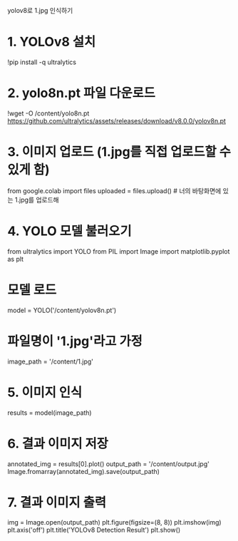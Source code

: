 yolov8로 1.jpg 인식하기
# 1. YOLOv8 설치
!pip install -q ultralytics

# 2. yolo8n.pt 파일 다운로드
!wget -O /content/yolo8n.pt https://github.com/ultralytics/assets/releases/download/v8.0.0/yolov8n.pt

# 3. 이미지 업로드 (1.jpg를 직접 업로드할 수 있게 함)
from google.colab import files
uploaded = files.upload()  # 너의 바탕화면에 있는 1.jpg를 업로드해

# 4. YOLO 모델 불러오기
from ultralytics import YOLO
from PIL import Image
import matplotlib.pyplot as plt

# 모델 로드
model = YOLO('/content/yolov8n.pt')

# 파일명이 '1.jpg'라고 가정
image_path = '/content/1.jpg'

# 5. 이미지 인식
results = model(image_path)

# 6. 결과 이미지 저장
annotated_img = results[0].plot()
output_path = '/content/output.jpg'
Image.fromarray(annotated_img).save(output_path)

# 7. 결과 이미지 출력
img = Image.open(output_path)
plt.figure(figsize=(8, 8))
plt.imshow(img)
plt.axis('off')
plt.title('YOLOv8 Detection Result')
plt.show()
